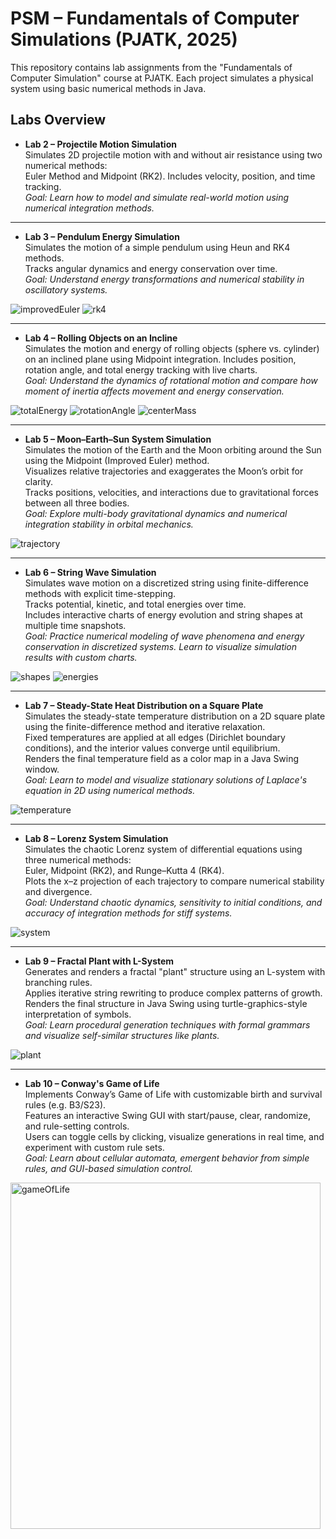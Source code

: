 # PSM – Fundamentals of Computer Simulations (PJATK, 2025)

This repository contains lab assignments from the "Fundamentals of Computer Simulation" course at PJATK.
Each project simulates a physical system using basic numerical methods in Java.

## Labs Overview

- **Lab 2 – Projectile Motion Simulation**  
  Simulates 2D projectile motion with and without air resistance using two numerical methods:  
  Euler Method and Midpoint (RK2). Includes velocity, position, and time tracking.  
  *Goal: Learn how to model and simulate real-world motion using numerical integration methods.*

---

- **Lab 3 – Pendulum Energy Simulation**  
  Simulates the motion of a simple pendulum using Heun and RK4 methods.  
  Tracks angular dynamics and energy conservation over time.  
  *Goal: Understand energy transformations and numerical stability in oscillatory systems.*
  
![improvedEuler](https://github.com/user-attachments/assets/d9708dcc-2611-4d95-b4d0-eb88fee19324)
![rk4](https://github.com/user-attachments/assets/91d9ef8f-deec-4ed8-8034-d41226d286e5)

---

- **Lab 4 – Rolling Objects on an Incline**  
  Simulates the motion and energy of rolling objects (sphere vs. cylinder) on an inclined plane using Midpoint integration. Includes position, rotation angle, and total energy tracking with live charts.  
  *Goal: Understand the dynamics of rotational motion and compare how moment of inertia affects movement and energy conservation.*
  
![totalEnergy](https://github.com/user-attachments/assets/31236b94-aa83-45d3-8448-6cf858f6f5ca)
![rotationAngle](https://github.com/user-attachments/assets/82dd4e32-cb69-4bfa-81f4-4a288a56541f)
![centerMass](https://github.com/user-attachments/assets/2ac02dfb-3fc1-4fda-9a41-eb3f0bf7a693)

---
- **Lab 5 – Moon–Earth–Sun System Simulation**  
  Simulates the motion of the Earth and the Moon orbiting around the Sun using the Midpoint (Improved Euler) method.  
  Visualizes relative trajectories and exaggerates the Moon’s orbit for clarity.  
  Tracks positions, velocities, and interactions due to gravitational forces between all three bodies.  
  *Goal: Explore multi-body gravitational dynamics and numerical integration stability in orbital mechanics.*

![trajectory](https://github.com/user-attachments/assets/6533d753-7e47-4f71-b870-94878540e0c7)

---

- **Lab 6 – String Wave Simulation**  
  Simulates wave motion on a discretized string using finite-difference methods with explicit time-stepping.  
  Tracks potential, kinetic, and total energies over time.  
  Includes interactive charts of energy evolution and string shapes at multiple time snapshots.  
  *Goal: Practice numerical modeling of wave phenomena and energy conservation in discretized systems. Learn to visualize simulation results with custom charts.*
  
![shapes](https://github.com/user-attachments/assets/1144d481-5f37-4d70-9aa1-f33cd3b1d5a0)
![energies](https://github.com/user-attachments/assets/bdafce4d-a501-4b06-b0b3-f048f869e013)

---

- **Lab 7 – Steady-State Heat Distribution on a Square Plate**  
  Simulates the steady-state temperature distribution on a 2D square plate using the finite-difference method and iterative relaxation.  
  Fixed temperatures are applied at all edges (Dirichlet boundary conditions), and the interior values converge until equilibrium.  
  Renders the final temperature field as a color map in a Java Swing window.  
  *Goal: Learn to model and visualize stationary solutions of Laplace's equation in 2D using numerical methods.*

![temperature](https://github.com/user-attachments/assets/de2fc0be-771d-47c0-93ec-032aee1281f6)

---

- **Lab 8 – Lorenz System Simulation**  
  Simulates the chaotic Lorenz system of differential equations using three numerical methods:  
  Euler, Midpoint (RK2), and Runge–Kutta 4 (RK4).  
  Plots the x–z projection of each trajectory to compare numerical stability and divergence.  
  *Goal: Understand chaotic dynamics, sensitivity to initial conditions, and accuracy of integration methods for stiff systems.*
  
![system](https://github.com/user-attachments/assets/18f60cc2-0772-4ee7-8bf9-22f2b1e67c3b)


---

- **Lab 9 – Fractal Plant with L-System**  
  Generates and renders a fractal "plant" structure using an L-system with branching rules.  
  Applies iterative string rewriting to produce complex patterns of growth.  
  Renders the final structure in Java Swing using turtle-graphics-style interpretation of symbols.  
  *Goal: Learn procedural generation techniques with formal grammars and visualize self-similar structures like plants.*

  
![plant](https://github.com/user-attachments/assets/4c641587-7f14-41e1-b2c1-af32e20a9602)

---

- **Lab 10 – Conway's Game of Life**  
  Implements Conway’s Game of Life with customizable birth and survival rules (e.g. B3/S23).  
  Features an interactive Swing GUI with start/pause, clear, randomize, and rule-setting controls.  
  Users can toggle cells by clicking, visualize generations in real time, and experiment with custom rule sets.  
  *Goal: Learn about cellular automata, emergent behavior from simple rules, and GUI-based simulation control.*

<img width="496" height="554" alt="gameOfLife" src="https://github.com/user-attachments/assets/da66d3a3-106d-439a-9785-c3d63d6d9b6c" />



